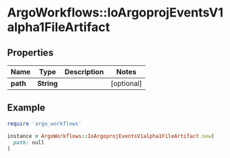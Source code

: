 # ArgoWorkflows::IoArgoprojEventsV1alpha1FileArtifact

## Properties

| Name | Type | Description | Notes |
| ---- | ---- | ----------- | ----- |
| **path** | **String** |  | [optional] |

## Example

```ruby
require 'argo_workflows'

instance = ArgoWorkflows::IoArgoprojEventsV1alpha1FileArtifact.new(
  path: null
)
```

